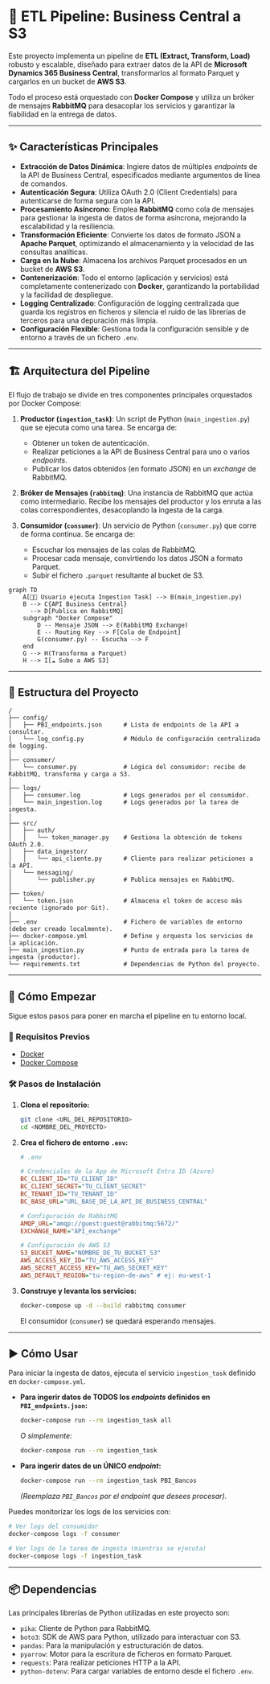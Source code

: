 # 🚀 ETL Pipeline: Business Central a S3

Este proyecto implementa un pipeline de **ETL (Extract, Transform, Load)** robusto y escalable, diseñado para extraer datos de la API de **Microsoft Dynamics 365 Business Central**, transformarlos al formato Parquet y cargarlos en un bucket de **AWS S3**.

Todo el proceso está orquestado con **Docker Compose** y utiliza un bróker de mensajes **RabbitMQ** para desacoplar los servicios y garantizar la fiabilidad en la entrega de datos.

---

## ✨ Características Principales

- **Extracción de Datos Dinámica**: Ingiere datos de múltiples *endpoints* de la API de Business Central, especificados mediante argumentos de línea de comandos.
- **Autenticación Segura**: Utiliza OAuth 2.0 (Client Credentials) para autenticarse de forma segura con la API.
- **Procesamiento Asíncrono**: Emplea **RabbitMQ** como cola de mensajes para gestionar la ingesta de datos de forma asíncrona, mejorando la escalabilidad y la resiliencia.
- **Transformación Eficiente**: Convierte los datos de formato JSON a **Apache Parquet**, optimizando el almacenamiento y la velocidad de las consultas analíticas.
- **Carga en la Nube**: Almacena los archivos Parquet procesados en un bucket de **AWS S3**.
- **Contenerización**: Todo el entorno (aplicación y servicios) está completamente contenerizado con **Docker**, garantizando la portabilidad y la facilidad de despliegue.
- **Logging Centralizado**: Configuración de logging centralizada que guarda los registros en ficheros y silencia el ruido de las librerías de terceros para una depuración más limpia.
- **Configuración Flexible**: Gestiona toda la configuración sensible y de entorno a través de un fichero `.env`.

---

## 🏗️ Arquitectura del Pipeline

El flujo de trabajo se divide en tres componentes principales orquestados por Docker Compose:

1. **Productor (`ingestion_task`)**: Un script de Python (`main_ingestion.py`) que se ejecuta como una tarea. Se encarga de:
   - Obtener un token de autenticación.
   - Realizar peticiones a la API de Business Central para uno o varios *endpoints*.
   - Publicar los datos obtenidos (en formato JSON) en un *exchange* de RabbitMQ.

2. **Bróker de Mensajes (`rabbitmq`)**: Una instancia de RabbitMQ que actúa como intermediario. Recibe los mensajes del productor y los enruta a las colas correspondientes, desacoplando la ingesta de la carga.

3. **Consumidor (`consumer`)**: Un servicio de Python (`consumer.py`) que corre de forma continua. Se encarga de:
   - Escuchar los mensajes de las colas de RabbitMQ.
   - Procesar cada mensaje, convirtiendo los datos JSON a formato Parquet.
   - Subir el fichero `.parquet` resultante al bucket de S3.

```mermaid
graph TD
    A[👨‍💻 Usuario ejecuta Ingestion Task] --> B(main_ingestion.py)
    B --> C{API Business Central}
      --> D[Publica en RabbitMQ]
    subgraph "Docker Compose"
        D -- Mensaje JSON --> E(RabbitMQ Exchange)
        E -- Routing Key --> F[Cola de Endpoint]
        G(consumer.py) -- Escucha --> F
    end
    G --> H(Transforma a Parquet)
    H --> I[☁️ Sube a AWS S3]
```

---

## 📁 Estructura del Proyecto

```
/
├── config/
│   ├── PBI_endpoints.json      # Lista de endpoints de la API a consultar.
│   └── log_config.py           # Módulo de configuración centralizada de logging.
│
├── consumer/
│   └── consumer.py             # Lógica del consumidor: recibe de RabbitMQ, transforma y carga a S3.
│
├── logs/
│   ├── consumer.log            # Logs generados por el consumidor.
│   └── main_ingestion.log      # Logs generados por la tarea de ingesta.
│
├── src/
│   ├── auth/
│   │   └── token_manager.py    # Gestiona la obtención de tokens OAuth 2.0.
│   ├── data_ingestor/
│   │   └── api_cliente.py      # Cliente para realizar peticiones a la API.
│   └── messaging/
│       └── publisher.py        # Publica mensajes en RabbitMQ.
│
├── token/
│   └── token.json              # Almacena el token de acceso más reciente (ignorado por Git).
│
├── .env                        # Fichero de variables de entorno (debe ser creado localmente).
├── docker-compose.yml          # Define y orquesta los servicios de la aplicación.
├── main_ingestion.py           # Punto de entrada para la tarea de ingesta (productor).
└── requirements.txt            # Dependencias de Python del proyecto.
```

---

## 🚀 Cómo Empezar

Sigue estos pasos para poner en marcha el pipeline en tu entorno local.

### 🔧 Requisitos Previos

- [Docker](https://www.docker.com/get-started)
- [Docker Compose](https://docs.docker.com/compose/install/)

### 🛠️ Pasos de Instalación

1. **Clona el repositorio:**

    ```bash
    git clone <URL_DEL_REPOSITORIO>
    cd <NOMBRE_DEL_PROYECTO>
    ```

2. **Crea el fichero de entorno `.env`:**

    ```ini
    # .env

    # Credenciales de la App de Microsoft Entra ID (Azure)
    BC_CLIENT_ID="TU_CLIENT_ID"
    BC_CLIENT_SECRET="TU_CLIENT_SECRET"
    BC_TENANT_ID="TU_TENANT_ID"
    BC_BASE_URL="URL_BASE_DE_LA_API_DE_BUSINESS_CENTRAL"

    # Configuración de RabbitMQ
    AMQP_URL="amqp://guest:guest@rabbitmq:5672/"
    EXCHANGE_NAME="API_exchange"

    # Configuración de AWS S3
    S3_BUCKET_NAME="NOMBRE_DE_TU_BUCKET_S3"
    AWS_ACCESS_KEY_ID="TU_AWS_ACCESS_KEY"
    AWS_SECRET_ACCESS_KEY="TU_AWS_SECRET_KEY"
    AWS_DEFAULT_REGION="tu-region-de-aws" # ej: eu-west-1
    ```

3. **Construye y levanta los servicios:**

    ```bash
    docker-compose up -d --build rabbitmq consumer
    ```

    El consumidor (`consumer`) se quedará esperando mensajes.

---

## ▶️ Cómo Usar

Para iniciar la ingesta de datos, ejecuta el servicio `ingestion_task` definido en `docker-compose.yml`.

- **Para ingerir datos de TODOS los *endpoints* definidos en `PBI_endpoints.json`:**

    ```bash
    docker-compose run --rm ingestion_task all
    ```

    *O simplemente:*

    ```bash
    docker-compose run --rm ingestion_task
    ```

- **Para ingerir datos de un ÚNICO *endpoint*:**

    ```bash
    docker-compose run --rm ingestion_task PBI_Bancos
    ```

    *(Reemplaza `PBI_Bancos` por el endpoint que desees procesar).*

Puedes monitorizar los logs de los servicios con:

```bash
# Ver logs del consumidor
docker-compose logs -f consumer

# Ver logs de la tarea de ingesta (mientras se ejecuta)
docker-compose logs -f ingestion_task
```

---

## 📦 Dependencias

Las principales librerías de Python utilizadas en este proyecto son:

- `pika`: Cliente de Python para RabbitMQ.
- `boto3`: SDK de AWS para Python, utilizado para interactuar con S3.
- `pandas`: Para la manipulación y estructuración de datos.
- `pyarrow`: Motor para la escritura de ficheros en formato Parquet.
- `requests`: Para realizar peticiones HTTP a la API.
- `python-dotenv`: Para cargar variables de entorno desde el fichero `.env`.
